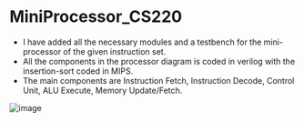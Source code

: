 # MiniProcessor_CS220
 - I have added all the necessary modules and a testbench for the mini-processor of the given instruction set.
 - All the components in the processor diagram is coded in verilog with the insertion-sort coded in MIPS.
 - The main components are Instruction Fetch, Instruction Decode, Control Unit, ALU Execute, Memory Update/Fetch.
   
  ![image](https://github.com/user-attachments/assets/5e89a437-c0e6-46f1-819d-381ec78fd120)
